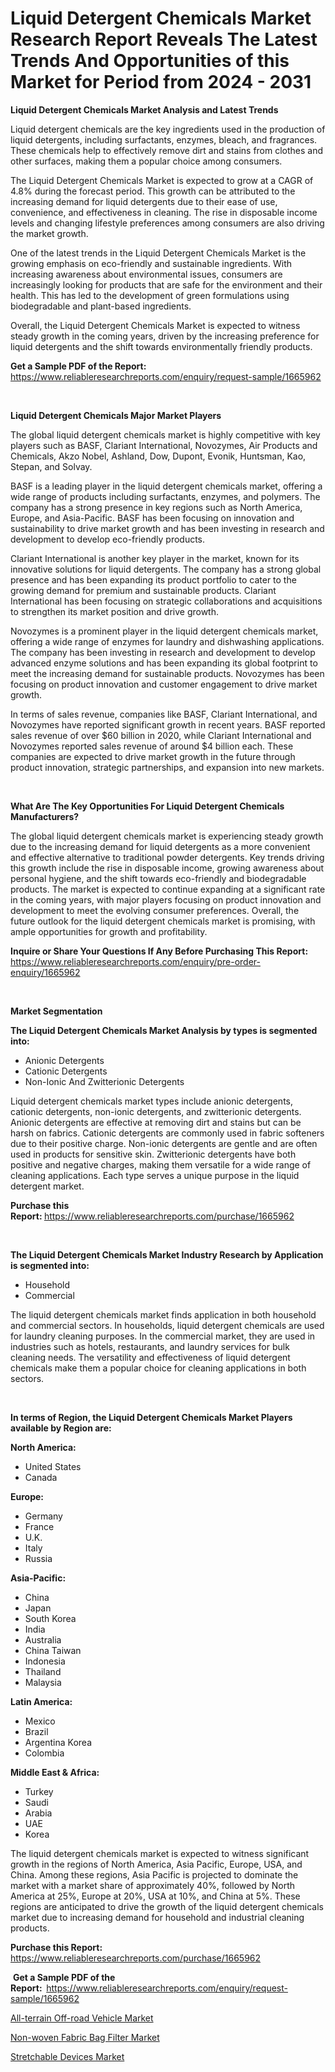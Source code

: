 <p><h1>Liquid Detergent Chemicals Market Research Report Reveals The Latest Trends And Opportunities of this Market for Period from 2024 - 2031</h1></p><p><strong>Liquid Detergent Chemicals Market Analysis and Latest Trends</strong></p>
<p><p>Liquid detergent chemicals are the key ingredients used in the production of liquid detergents, including surfactants, enzymes, bleach, and fragrances. These chemicals help to effectively remove dirt and stains from clothes and other surfaces, making them a popular choice among consumers.</p><p>The Liquid Detergent Chemicals Market is expected to grow at a CAGR of 4.8% during the forecast period. This growth can be attributed to the increasing demand for liquid detergents due to their ease of use, convenience, and effectiveness in cleaning. The rise in disposable income levels and changing lifestyle preferences among consumers are also driving the market growth.</p><p>One of the latest trends in the Liquid Detergent Chemicals Market is the growing emphasis on eco-friendly and sustainable ingredients. With increasing awareness about environmental issues, consumers are increasingly looking for products that are safe for the environment and their health. This has led to the development of green formulations using biodegradable and plant-based ingredients.</p><p>Overall, the Liquid Detergent Chemicals Market is expected to witness steady growth in the coming years, driven by the increasing preference for liquid detergents and the shift towards environmentally friendly products.</p></p>
<p><strong>Get a Sample PDF of the Report:&nbsp;</strong> <a href="https://www.reliableresearchreports.com/enquiry/request-sample/1665962">https://www.reliableresearchreports.com/enquiry/request-sample/1665962</a></p>
<p>&nbsp;</p>
<p><strong>Liquid Detergent Chemicals Major Market Players</strong></p>
<p><p>The global liquid detergent chemicals market is highly competitive with key players such as BASF, Clariant International, Novozymes, Air Products and Chemicals, Akzo Nobel, Ashland, Dow, Dupont, Evonik, Huntsman, Kao, Stepan, and Solvay. </p><p>BASF is a leading player in the liquid detergent chemicals market, offering a wide range of products including surfactants, enzymes, and polymers. The company has a strong presence in key regions such as North America, Europe, and Asia-Pacific. BASF has been focusing on innovation and sustainability to drive market growth and has been investing in research and development to develop eco-friendly products.</p><p>Clariant International is another key player in the market, known for its innovative solutions for liquid detergents. The company has a strong global presence and has been expanding its product portfolio to cater to the growing demand for premium and sustainable products. Clariant International has been focusing on strategic collaborations and acquisitions to strengthen its market position and drive growth.</p><p>Novozymes is a prominent player in the liquid detergent chemicals market, offering a wide range of enzymes for laundry and dishwashing applications. The company has been investing in research and development to develop advanced enzyme solutions and has been expanding its global footprint to meet the increasing demand for sustainable products. Novozymes has been focusing on product innovation and customer engagement to drive market growth.</p><p>In terms of sales revenue, companies like BASF, Clariant International, and Novozymes have reported significant growth in recent years. BASF reported sales revenue of over $60 billion in 2020, while Clariant International and Novozymes reported sales revenue of around $4 billion each. These companies are expected to drive market growth in the future through product innovation, strategic partnerships, and expansion into new markets.</p></p>
<p>&nbsp;</p>
<p><strong>What Are The Key Opportunities For Liquid Detergent Chemicals Manufacturers?</strong></p>
<p><p>The global liquid detergent chemicals market is experiencing steady growth due to the increasing demand for liquid detergents as a more convenient and effective alternative to traditional powder detergents. Key trends driving this growth include the rise in disposable income, growing awareness about personal hygiene, and the shift towards eco-friendly and biodegradable products. The market is expected to continue expanding at a significant rate in the coming years, with major players focusing on product innovation and development to meet the evolving consumer preferences. Overall, the future outlook for the liquid detergent chemicals market is promising, with ample opportunities for growth and profitability.</p></p>
<p><strong>Inquire or Share Your Questions If Any Before Purchasing This Report:</strong> <a href="https://www.reliableresearchreports.com/enquiry/pre-order-enquiry/1665962">https://www.reliableresearchreports.com/enquiry/pre-order-enquiry/1665962</a></p>
<p>&nbsp;</p>
<p><strong>Market Segmentation</strong></p>
<p><strong>The Liquid Detergent Chemicals Market Analysis by types is segmented into:</strong></p>
<p><ul><li>Anionic Detergents</li><li>Cationic Detergents</li><li>Non-Ionic And Zwitterionic Detergents</li></ul></p>
<p><p>Liquid detergent chemicals market types include anionic detergents, cationic detergents, non-ionic detergents, and zwitterionic detergents. Anionic detergents are effective at removing dirt and stains but can be harsh on fabrics. Cationic detergents are commonly used in fabric softeners due to their positive charge. Non-ionic detergents are gentle and are often used in products for sensitive skin. Zwitterionic detergents have both positive and negative charges, making them versatile for a wide range of cleaning applications. Each type serves a unique purpose in the liquid detergent market.</p></p>
<p><strong>Purchase this Report:&nbsp;</strong><a href="https://www.reliableresearchreports.com/purchase/1665962">https://www.reliableresearchreports.com/purchase/1665962</a></p>
<p>&nbsp;</p>
<p><strong>The Liquid Detergent Chemicals Market Industry Research by Application is segmented into:</strong></p>
<p><ul><li>Household</li><li>Commercial</li></ul></p>
<p><p>The liquid detergent chemicals market finds application in both household and commercial sectors. In households, liquid detergent chemicals are used for laundry cleaning purposes. In the commercial market, they are used in industries such as hotels, restaurants, and laundry services for bulk cleaning needs. The versatility and effectiveness of liquid detergent chemicals make them a popular choice for cleaning applications in both sectors.</p></p>
<p>&nbsp;</p>
<p><strong>In terms of Region, the Liquid Detergent Chemicals Market Players available by Region are:</strong></p>
<p>
    <p> <strong> North America: </strong>
        <ul>
            <li>United States</li>
            <li>Canada</li>
        </ul>
        </p> 
    <p> <strong> Europe: </strong>
        <ul>
            <li>Germany</li>
            <li>France</li>
            <li>U.K.</li>
            <li>Italy</li>
            <li>Russia</li>
        </ul>
        </p> 
    <p> <strong> Asia-Pacific: </strong>
        <ul>
            <li>China</li>
            <li>Japan</li>
            <li>South Korea</li>
            <li>India</li>
            <li>Australia</li>
            <li>China Taiwan</li>
            <li>Indonesia</li>
            <li>Thailand</li>
            <li>Malaysia</li>
        </ul>
        </p> 
    <p> <strong> Latin America: </strong>
        <ul>
            <li>Mexico</li>
            <li>Brazil</li>
            <li>Argentina Korea</li>
            <li>Colombia</li>
        </ul>
        </p> 
    <p> <strong> Middle East & Africa: </strong>
        <ul>
            <li>Turkey</li>
            <li>Saudi</li>
            <li>Arabia</li>
            <li>UAE</li>
            <li>Korea</li>
        </ul>
    </p>
    </p>
<p><p>The liquid detergent chemicals market is expected to witness significant growth in the regions of North America, Asia Pacific, Europe, USA, and China. Among these regions, Asia Pacific is projected to dominate the market with a market share of approximately 40%, followed by North America at 25%, Europe at 20%, USA at 10%, and China at 5%. These regions are anticipated to drive the growth of the liquid detergent chemicals market due to increasing demand for household and industrial cleaning products.</p></p>
<p><strong>Purchase this Report: </strong><a href="https://www.reliableresearchreports.com/purchase/1665962">https://www.reliableresearchreports.com/purchase/1665962</a></p>
<p>&nbsp;<strong>Get a Sample PDF of the Report:&nbsp;&nbsp;</strong><a href="https://www.reliableresearchreports.com/enquiry/request-sample/1665962">https://www.reliableresearchreports.com/enquiry/request-sample/1665962</a></p>
<p><strong></strong></p>
<p><p><a href="https://view.publitas.com/reportprime-1/all-terrain-off-road-vehicle-market-size-growth-and-forecast-from-2023-2030/">All-terrain Off-road Vehicle Market</a></p><p><a href="https://view.publitas.com/reportprime-1/insights-into-non-woven-fabric-bag-filter-market-size-analysing-market-share-trends-and-growth-from-2023-to-2030/">Non-woven Fabric Bag Filter Market</a></p><p><a href="https://view.publitas.com/reportprime-1/stretchable-devices-market-insights-market-players-and-forecast-till-2030/">Stretchable Devices Market</a></p></p>
